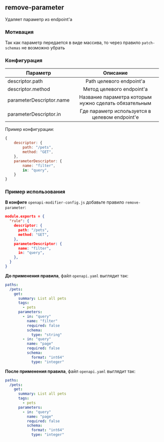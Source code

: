 ## remove-parameter

Удаляет параметр из endpoint'а

### Мотивация

Так как параметр передается в виде массива, то через правило `patch-schemas` не возможно убрать

### Конфигурация

| Параметр                 |                       Описание                        |
|--------------------------|:-----------------------------------------------------:|
| descriptor.path          |               Path целевого endpoint'а                |
| descriptor.method        |               Метод целевого endpoint'а               |
| parameterDescriptor.name | Название параметра которым нужно сделать обязательным |
| parameterDescriptor.in   |    Где параметр используется в целевом endpoint'е     |

Пример конфигурации:

```js
{
    descriptor: {
        path: "/pets",
        method: "GET",
    },
    parameterDescriptor: {
        name: "filter",
        in: "query",
    }
}
```

### Пример использования

**В конфиге** `openapi-modifier-config.js` добавьте правило `remove-parameter`:

```json
module.exports = {
  "rule": {
    descriptor: {
      path: "/pets",
      method: "GET",
    },
    parameterDescriptor: {
      name: "filter",
      in: "query",
    },
  }
}
```

**До применения правила**, файл `openapi.yaml` выглядит так:

```yaml
paths:
  /pets:
    get:
      summary: List all pets
      tags:
        - pets
      parameters:
        - in: "query"
          name: "filter"
          required: false
          schema:
            type: "string"
        - in: "query"
          name: "page"
          required: false
          schema:
            format: "int64"
            type: "integer"
```

**После применения правила**, файл `openapi.yaml` выглядит так:

```yaml
paths:
  /pets:
    get:
      summary: List all pets
      tags:
        - pets
      parameters:
        - in: "query"
          name: "page"
          required: false
          schema:
            format: "int64"
            type: "integer"
```
